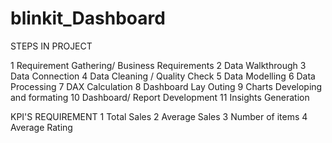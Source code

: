 # blinkit_Dashboard

STEPS IN PROJECT

1 Requirement Gathering/ Business Requirements
2 Data Walkthrough
3 Data Connection
4 Data Cleaning / Quality Check
5 Data Modelling 
6 Data Processing
7 DAX Calculation
8 Dashboard Lay Outing
9 Charts Developing and formating
10 Dashboard/ Report Development
11 Insights Generation

KPI'S REQUIREMENT 
1 Total Sales 
2 Average Sales
3 Number of items
4 Average Rating
